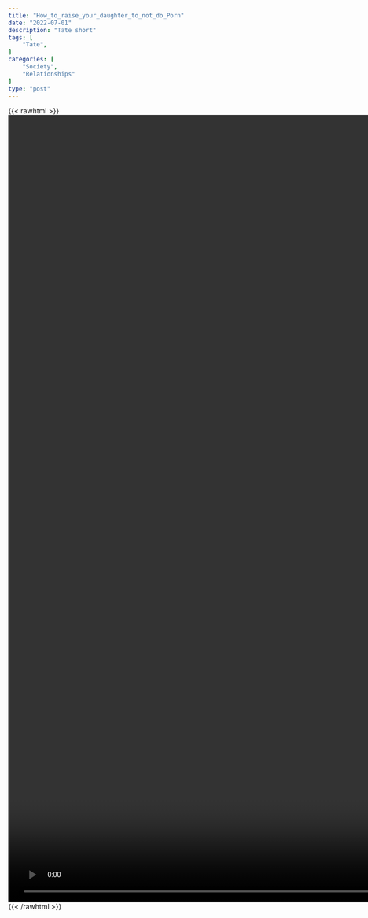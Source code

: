 ```yaml
---
title: "How_to_raise_your_daughter_to_not_do_Porn"
date: "2022-07-01"
description: "Tate short"
tags: [
    "Tate",
]
categories: [
    "Society",
    "Relationships"
]
type: "post"
---
```

{{< rawhtml >}}
    <video style="height:40vh;width:auto" overflow="hidden" controls>
        <source src="https://clips.dev00ps.com/Tate/Andrew_Tate_-_How_to_raise_your_daughter_to_not_do_P%2Arn%21.mp4" type="video/mp4"> 
    </video>
{{< /rawhtml >}}

